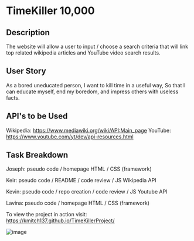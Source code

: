 # TimeKiller 10,000

## Description

The website will allow a user to input / choose a search criteria that will link top related wikipedia articles and YouTube video search results.

## User Story

As a bored uneducated person,
I want to kill time in a useful way,
So that I can educate myself, end my boredom, and impress others with useless facts.

## API's to be Used

Wikipedia: https://www.mediawiki.org/wiki/API:Main_page
YouTube: https://www.youtube.com/yt/dev/api-resources.html


## Task Breakdown

Joseph: pseudo code / homepage HTML / CSS (framework)

Keir: pseudo code / README / code review / JS Wikipedia API

Kevin: pseudo code / repo creation / code review / JS Youtube API

Lavina: pseudo code / homepage HTML / CSS (framework)


To view the project in action visit:  https://kmitch137.github.io/TimeKillerProject/




![image](https://github.com/KMitch137/TimeKillerProject/assets/124840930/0f8b7f81-c5de-4e00-8aba-97a629667af3)
